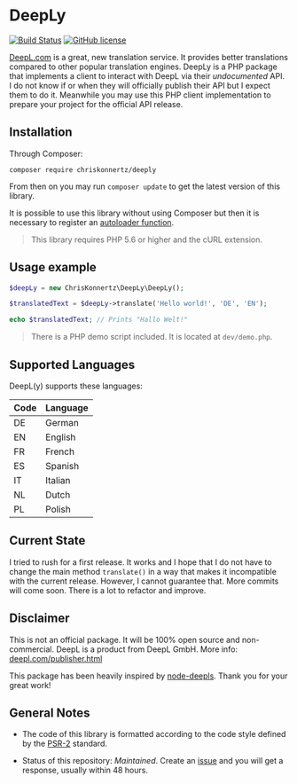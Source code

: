 # DeepLy

[![Build Status](https://travis-ci.org/chriskonnertz/DeepLy.png)](https://travis-ci.org/chriskonnertz/DeepLy)
[![GitHub license](https://img.shields.io/badge/license-MIT-blue.svg)](https://raw.githubusercontent.com/chriskonnertz/deeply/master/LICENSE)

[DeepL.com](https://www.deepl.com/) is a great, new translation service. 
It provides better translations compared to other popular translation engines.
DeepLy is a PHP package that implements a client to interact with DeepL via their _undocumented_ API. 
I do not know if or when they will officially publish their API but I expect them to do it. 
Meanwhile you may use this PHP client implementation to prepare your project for the official API release.

## Installation

Through Composer:

```
composer require chriskonnertz/deeply
```

From then on you may run `composer update` to get the latest version of this library.

It is possible to use this library without using Composer but then it is necessary to register an 
[autoloader function](https://github.com/php-fig/fig-standards/blob/master/accepted/PSR-0.md#example-implementation).

> This library requires PHP 5.6 or higher and the cURL extension.

## Usage example

```php
$deepLy = new ChrisKonnertz\DeepLy\DeepLy();

$translatedText = $deepLy->translate('Hello world!', 'DE', 'EN');

echo $translatedText; // Prints "Hallo Welt!"
```

> There is a PHP demo script included. It is located at `dev/demo.php`.

## Supported Languages

DeepL(y) supports these languages:

| Code | Language |
|----|----|
| DE | German |
| EN | English |
| FR | French |
| ES | Spanish |
| IT | Italian |
| NL | Dutch |
| PL | Polish|

## Current State

I tried to rush for a first release. It works and I hope that I do not have to change the main method `translate()`
in a way that makes it incompatible with the current release. However, I cannot guarantee that. 
More commits will come soon. There is a lot to refactor and improve.

## Disclaimer

This is not an official package. It will be 100% open source and non-commercial. 
DeepL is a product from DeepL GmbH. More info: [deepl.com/publisher.html](https://www.deepl.com/publisher.html)

This package has been heavily inspired by [node-deepls](https://www.npmjs.com/package/node-deepl).
Thank you for your great work!

## General Notes

* The code of this library is formatted according to the code style defined by the 
[PSR-2](https://github.com/php-fig/fig-standards/blob/master/accepted/PSR-2-coding-style-guide.md) standard.

* Status of this repository: _Maintained_. Create an [issue](https://github.com/chriskonnertz/DeepLy/issues)
and you will get a response, usually within 48 hours.
